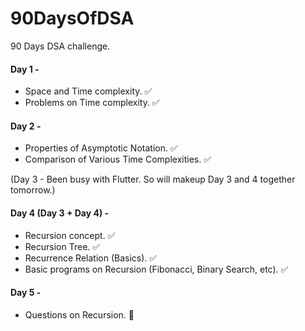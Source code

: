 # 90DaysOfDSA
90 Days DSA challenge.

#### Day 1 - 
- Space and Time complexity. ✅
- Problems on Time complexity. ✅

#### Day 2 -
- Properties of Asymptotic Notation. ✅
- Comparison of Various Time Complexities. ✅

(Day 3 - Been busy with Flutter. So will makeup Day 3 and 4 together tomorrow.) 

#### Day 4 (Day 3 + Day 4) -
- Recursion concept. ✅
- Recursion Tree. ✅
- Recurrence Relation (Basics). ✅
- Basic programs on Recursion (Fibonacci, Binary Search, etc). ✅

#### Day 5 -
- Questions on Recursion. 🔄
